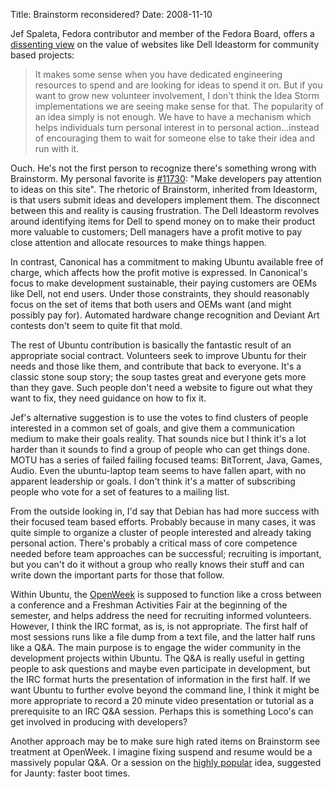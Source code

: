 Title: Brainstorm reconsidered?
Date: 2008-11-10

Jef Spaleta, Fedora contributor and member of the Fedora Board, offers a
[dissenting view][1] on the value of websites like Dell Ideastorm for
community based projects:

> It makes some sense when you have dedicated engineering resources to spend
and are looking for ideas to spend it on. But if you want to grow new
volunteer involvement, I don't think the Idea Storm implementations we are
seeing make sense for that. The popularity of an idea simply is not enough. We
have to have a mechanism which helps individuals turn personal interest in to
personal action...instead of encouraging them to wait for someone else to take
their idea and run with it.

Ouch. He's not the first person to recognize there's something wrong with
Brainstorm. My personal favorite is [#11730][2]: "Make developers pay
attention to ideas on this site". The rhetoric of Brainstorm, inherited from
Ideastorm, is that users submit ideas and developers implement them. The
disconnect between this and reality is causing frustration. The Dell Ideastorm
revolves around identifying items for Dell to spend money on to make their
product more valuable to customers; Dell managers have a profit motive to pay
close attention and allocate resources to make things happen.

In contrast, Canonical has a commitment to making Ubuntu available free of
charge, which affects how the profit motive is expressed. In Canonical's focus
to make development sustainable, their paying customers are OEMs like Dell,
not end users. Under those constraints, they should reasonably focus on the
set of items that both users and OEMs want (and might possibly pay for).
Automated hardware change recognition and Deviant Art contests don't seem to
quite fit that mold.

The rest of Ubuntu contribution is basically the fantastic result of an
appropriate social contract. Volunteers seek to improve Ubuntu for their needs
and those like them, and contribute that back to everyone. It's a classic
stone soup story; the soup tastes great and everyone gets more than they gave.
Such people don't need a website to figure out what they want to fix, they
need guidance on how to fix it.

Jef's alternative suggestion is to use the votes to find clusters of people
interested in a common set of goals, and give them a communication medium to
make their goals reality. That sounds nice but I think it's a lot harder than
it sounds to find a group of people who can get things done. MOTU has a series
of failed failing focused teams: BitTorrent, Java, Games, Audio. Even the
ubuntu-laptop team seems to have fallen apart, with no apparent leadership or
goals. I don't think it's a matter of subscribing people who vote for a set of
features to a mailing list.

From the outside looking in, I'd say that Debian has had more success with
their focused team based efforts. Probably because in many cases, it was quite
simple to organize a cluster of people interested and already taking personal
action. There's probably a critical mass of core competence needed before team
approaches can be successful; recruiting is important, but you can't do it
without a group who really knows their stuff and can write down the important
parts for those that follow.

Within Ubuntu, the [OpenWeek][3] is supposed to function like a cross between
a conference and a Freshman Activities Fair at the beginning of the semester,
and helps address the need for recruiting informed volunteers. However, I
think the IRC format, as is, is not appropriate. The first half of most
sessions runs like a file dump from a text file, and the latter half runs like
a Q&A. The main purpose is to engage the wider community in the development
projects within Ubuntu. The Q&A is really useful in getting people to ask
questions and maybe even participate in development, but the IRC format hurts
the presentation of information in the first half. If we want Ubuntu to
further evolve beyond the command line, I think it might be more appropriate
to record a 20 minute video presentation or tutorial as a prerequisite to an
IRC Q&A session. Perhaps this is something Loco's can get involved in
producing with developers?

Another approach may be to make sure high rated items on Brainstorm see
treatment at OpenWeek. I imagine fixing suspend and resume would be a
massively popular Q&A. Or a session on the [highly popular][4] idea, suggested
for Jaunty: faster boot times.

   [1]: http://jspaleta.livejournal.com/28663.html

   [2]: http://brainstorm.ubuntu.com/idea/11730/

   [3]: https://wiki.ubuntu.com/UbuntuOpenWeek

   [4]: http://brainstorm.ubuntu.com/idea/42/

